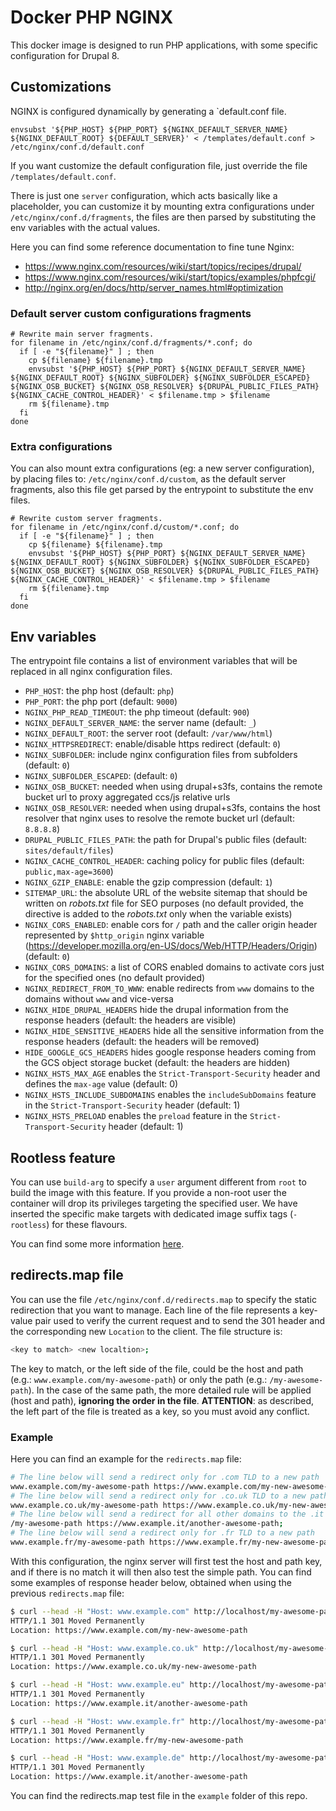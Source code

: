 # Docker PHP NGINX

This docker image is designed to run PHP applications, with some
specific configuration for Drupal 8.

## Customizations

NGINX is configured dynamically by generating a `default.conf file.

```
envsubst '${PHP_HOST} ${PHP_PORT} ${NGINX_DEFAULT_SERVER_NAME} ${NGINX_DEFAULT_ROOT} ${DEFAULT_SERVER}' < /templates/default.conf > /etc/nginx/conf.d/default.conf
```

If you want customize the default configuration file, just override the file `/templates/default.conf`.

There is just one `server` configuration, which acts basically like a placeholder, you can customize it
by mounting extra configurations under `/etc/nginx/conf.d/fragments`, the files are then parsed by
substituting the env variables with the actual values.

Here you can find some reference documentation to fine tune Nginx:

- https://www.nginx.com/resources/wiki/start/topics/recipes/drupal/
- https://www.nginx.com/resources/wiki/start/topics/examples/phpfcgi/
- http://nginx.org/en/docs/http/server_names.html#optimization

### Default server custom configurations fragments

```
# Rewrite main server fragments.
for filename in /etc/nginx/conf.d/fragments/*.conf; do
  if [ -e "${filename}" ] ; then
    cp ${filename} ${filename}.tmp
    envsubst '${PHP_HOST} ${PHP_PORT} ${NGINX_DEFAULT_SERVER_NAME} ${NGINX_DEFAULT_ROOT} ${NGINX_SUBFOLDER} ${NGINX_SUBFOLDER_ESCAPED} ${NGINX_OSB_BUCKET} ${NGINX_OSB_RESOLVER} ${DRUPAL_PUBLIC_FILES_PATH} ${NGINX_CACHE_CONTROL_HEADER}' < $filename.tmp > $filename
    rm ${filename}.tmp
  fi
done
```

### Extra configurations

You can also mount extra configurations (eg: a new server configuration), by placing files to: `/etc/nginx/conf.d/custom`, as
the default server fragments, also this file get parsed by the entrypoint to substitute the env files.

```
# Rewrite custom server fragments.
for filename in /etc/nginx/conf.d/custom/*.conf; do
  if [ -e "${filename}" ] ; then
    cp ${filename} ${filename}.tmp
    envsubst '${PHP_HOST} ${PHP_PORT} ${NGINX_DEFAULT_SERVER_NAME} ${NGINX_DEFAULT_ROOT} ${NGINX_SUBFOLDER} ${NGINX_SUBFOLDER_ESCAPED} ${NGINX_OSB_BUCKET} ${NGINX_OSB_RESOLVER} ${DRUPAL_PUBLIC_FILES_PATH} ${NGINX_CACHE_CONTROL_HEADER}' < $filename.tmp > $filename
    rm ${filename}.tmp
  fi
done
```

## Env variables

The entrypoint file contains a list of environment variables that will be replaced in all nginx configuration files.

- `PHP_HOST`: the php host (default: `php`)
- `PHP_PORT`: the php port (default: `9000`)
- `NGINX_PHP_READ_TIMEOUT`: the php timeout (default: `900`)
- `NGINX_DEFAULT_SERVER_NAME`: the server name (default: `_`)
- `NGINX_DEFAULT_ROOT`: the server root (default: `/var/www/html`)
- `NGINX_HTTPSREDIRECT`: enable/disable https redirect (default: `0`)
- `NGINX_SUBFOLDER`: include nginx configuration files from subfolders (default: `0`)
- `NGINX_SUBFOLDER_ESCAPED`: (default: `0`)
- `NGINX_OSB_BUCKET`: needed when using drupal+s3fs, contains the remote bucket url to proxy aggregated ccs/js relative urls
- `NGINX_OSB_RESOLVER`: needed when using drupal+s3fs, contains the host resolver that nginx uses to resolve the remote bucket url (default: `8.8.8.8`)
- `DRUPAL_PUBLIC_FILES_PATH`: the path for Drupal's public files (default: `sites/default/files`)
- `NGINX_CACHE_CONTROL_HEADER`: caching policy for public files (default: `public,max-age=3600`)
- `NGINX_GZIP_ENABLE`: enable the gzip compression (default: `1`)
- `SITEMAP_URL`: the absolute URL of the website sitemap that should be written on _robots.txt_ file for SEO purposes (no default provided, the directive is added to the _robots.txt_ only when the variable exists)
- `NGINX_CORS_ENABLED`: enable cors for `/` path and the caller origin header represented by `$http_origin` nginx variable (https://developer.mozilla.org/en-US/docs/Web/HTTP/Headers/Origin) (default: `0`)
- `NGINX_CORS_DOMAINS`: a list of CORS enabled domains to activate cors just for the specified ones (no default provided)
- `NGINX_REDIRECT_FROM_TO_WWW`: enable redirects from `www` domains to the domains without `www` and vice-versa
- `NGINX_HIDE_DRUPAL_HEADERS` hide the drupal information from the response headers (default: the headers are visible)
- `NGINX_HIDE_SENSITIVE_HEADERS` hide all the sensitive information from the response headers (default: the headers will be removed)
- `HIDE_GOOGLE_GCS_HEADERS` hides google response headers coming from the GCS object storage bucket (default: the headers are hidden)
- `NGINX_HSTS_MAX_AGE` enables the `Strict-Transport-Security` header and defines the `max-age` value (default: 0)
- `NGINX_HSTS_INCLUDE_SUBDOMAINS` enables the `includeSubDomains` feature in the `Strict-Transport-Security` header (default: 1)
- `NGINX_HSTS_PRELOAD` enables the `preload` feature in the `Strict-Transport-Security` header (default: 1)

## Rootless feature

You can use `build-arg` to specify a `user` argument different from `root` to build the image with this feature.
If you provide a non-root user the container will drop its privileges targeting the specified user.
We have inserted the specific make targets with dedicated image suffix tags (`-rootless`) for these flavours.

You can find some more information [here](https://docs.bitnami.com/tutorials/work-with-non-root-containers/).

## redirects.map file

You can use the file `/etc/nginx/conf.d/redirects.map` to specify the static redirection that you want to manage. Each line of the file represents a key-value pair used to verify the current request and to send the 301 header and the corresponding new `Location` to the client. The file structure is:

```bash
<key to match> <new localtion>;
```

The key to match, or the left side of the file, could be the host and path (e.g.: `www.example.com/my-awesome-path`) or only the path (e.g.: `/my-awesome-path`). In the case of the same path, the more detailed rule will be applied (host and path), **ignoring the order in the file**. **ATTENTION**: as described, the left part of the file is treated as a key, so you must avoid any conflict.

### Example

Here you can find an example for the `redirects.map` file:

```bash
# The line below will send a redirect only for .com TLD to a new path
www.example.com/my-awesome-path https://www.example.com/my-new-awesome-path;
# The line below will send a redirect only for .co.uk TLD to a new path
www.example.co.uk/my-awesome-path https://www.example.co.uk/my-new-awesome-path;
# The line below will send a redirect for all other domains to the .it TLD and to a new path
/my-awesome-path https://www.example.it/another-awesome-path;
# The line below will send a redirect only for .fr TLD to a new path
www.example.fr/my-awesome-path https://www.example.fr/my-new-awesome-path;
```

With this configuration, the nginx server will first test the host and path key, and if there is no match it will then also test the simple path. You can find some examples of response header below, obtained when using the previous `redirects.map` file:

```bash
$ curl --head -H "Host: www.example.com" http://localhost/my-awesome-path
HTTP/1.1 301 Moved Permanently
Location: https://www.example.com/my-new-awesome-path
```

```bash
$ curl --head -H "Host: www.example.co.uk" http://localhost/my-awesome-path
HTTP/1.1 301 Moved Permanently
Location: https://www.example.co.uk/my-new-awesome-path
```

```bash
$ curl --head -H "Host: www.example.eu" http://localhost/my-awesome-path
HTTP/1.1 301 Moved Permanently
Location: https://www.example.it/another-awesome-path
```

```bash
$ curl --head -H "Host: www.example.fr" http://localhost/my-awesome-path
HTTP/1.1 301 Moved Permanently
Location: https://www.example.fr/my-new-awesome-path
```

```bash
$ curl --head -H "Host: www.example.de" http://localhost/my-awesome-path
HTTP/1.1 301 Moved Permanently
Location: https://www.example.it/another-awesome-path
```

You can find the redirects.map test file in the `example` folder of this repo.
